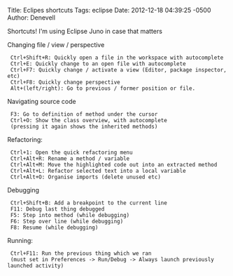 Title: Eclipes shortcuts
Tags: eclipse
Date: 2012-12-18 04:39:25 -0500 
Author: Denevell

Shortcuts! I'm using Eclipse Juno in case that matters

Changing file / view / perspective

     Ctrl+Shift+R: Quickly open a file in the workspace with autocomplete
     Ctrl+E: Quickly change to an open file with autocomplete
     Ctrl+F7: Quickly change / activate a view (Editor, package inspector, etc)
     Ctrl+F8: Quickly change perspective
     Alt+(left/right): Go to previous / former position or file.

Navigating source code

     F3: Go to definition of method under the cursor
     Ctrl+O: Show the class overview, with autocomplete
     (pressing it again shows the inherited methods) 

Refactoring:

     Ctrl+1: Open the quick refactoring menu
     Ctrl+Alt+R: Rename a method / variable
     Ctrl+Alt+M: Move the highlighted code out into an extracted method
     Ctrl+Alt+L: Refactor selected text into a local variable
     Ctrl+Alt+O: Organise imports (delete unused etc)

Debugging

     Ctrl+Shift+B: Add a breakpoint to the current line
     F11: Debug last thing debugged
     F5: Step into method (while debugging)
     F6: Step over line (while debugging)
     F8: Resume (while debugging)

Running:

     Ctrl+F11: Run the previous thing which we ran  
     (must set in Preferences -> Run/Debug -> Always launch previously launched activity)

